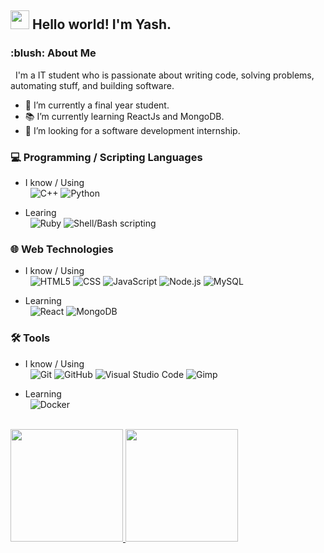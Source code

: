 <h2><img src="https://raw.githubusercontent.com/iampavangandhi/iampavangandhi/master/gifs/Hi.gif" width="30px"> Hello world! I'm Yash.</h2>

<h3>:blush:&nbsp;About Me </h3>

&nbsp; I'm a IT student who is passionate about writing code, solving problems, automating stuff, and building software.
- 🔭 I’m currently a final year student.
- 📚 I’m currently learning ReactJs and MongoDB.
- 👯 I’m looking for a software development internship.


### 💻 Programming / Scripting Languages

- I know / Using <br>
  &nbsp;
  ![C++](https://img.shields.io/badge/-C++-333333?style=flat&logo=C%2B%2B&logoColor=00599C)
  ![Python](https://img.shields.io/badge/-Python-333333?style=flat&logo=python)

- Learing <br>
  &nbsp;
  ![Ruby](https://img.shields.io/badge/-Ruby-333333?style=flat&logo=ruby)
  ![Shell/Bash scripting](https://img.shields.io/badge/-Shell-333333?style=flat&logo=shell)
  
### 🌐 Web Technologies

- I know / Using <br>
  &nbsp;
  ![HTML5](https://img.shields.io/badge/-HTML5-333333?style=flat&logo=HTML5)
  ![CSS](https://img.shields.io/badge/-CSS-333333?style=flat&logo=CSS3&logoColor=1572B6)
  ![JavaScript](https://img.shields.io/badge/-JavaScript-333333?style=flat&logo=javascript)
  ![Node.js](https://img.shields.io/badge/-Node.js-333333?style=flat&logo=node.js)
  ![MySQL](https://img.shields.io/badge/-MySQL-333333?style=flat&logo=mysql)
  
- Learning <br>
  &nbsp;
  ![React](https://img.shields.io/badge/-React-333333?style=flat&logo=react)
  ![MongoDB](https://img.shields.io/badge/-MongoDB-333333?style=flat&logo=mongodb)
  
  
### 🛠 Tools  

- I know / Using <br>
  &nbsp;
  ![Git](https://img.shields.io/badge/-Git-333333?style=flat&logo=git)
  ![GitHub](https://img.shields.io/badge/-GitHub-333333?style=flat&logo=github)
  ![Visual Studio Code](https://img.shields.io/badge/-Visual%20Studio%20Code-333333?style=flat&logo=visual-studio-code&logoColor=007ACC)
  ![Gimp](https://img.shields.io/badge/-Gimp-333333?style=flat&logo=gimp)  

- Learning <br>
  &nbsp;
  ![Docker](https://img.shields.io/badge/-Docker-333333?style=flat&logo=docker)

<br/>

<a href="https://github.com/xambassador">
  <img height="180em" src="https://github-readme-stats.vercel.app/api?username=xambassador&theme=buefy&show_icons=true" />
  <img height="180em" src="https://github-readme-stats.vercel.app/api/top-langs/?username=xambassador&theme=buefy&layout=compact" />
</a>

<br/>
